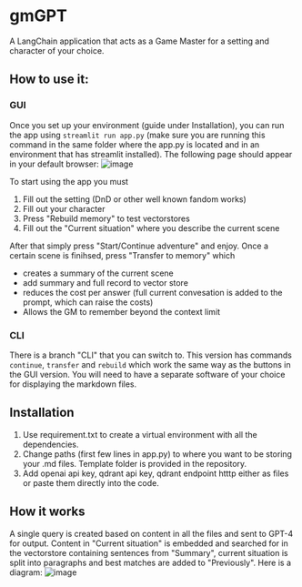 # gmGPT
A LangChain application that acts as a Game Master for a setting and character of your choice. 

## How to use it:

### GUI
Once you set up your environment (guide under Installation), you can run the app using `streamlit run app.py` (make sure you are running this command in the same folder where the app.py is located and in an environment that has streamlit installed). The following page should appear in your default browser:
![image](https://github.com/OctipusPrime/gmGPT/assets/77053094/8a20321b-08e9-4ab9-acc6-70ac5277f7ff)

To start using the app you must
1. Fill out the setting (DnD or other well known fandom works)
2. Fill out your character
3. Press "Rebuild memory" to test vectorstores
4. Fill out the "Current situation" where you describe the current scene

After that simply press "Start/Continue adventure" and enjoy. 
Once a certain scene is finihsed, press "Transfer to memory" which
- creates a summary of the current scene
- add summary and full record to vector store
- reduces the cost per answer (full current convesation is added to the prompt, which can raise the costs)
- Allows the GM to remember beyond the context limit

### CLI
There is a branch "CLI" that you can switch to. This version has commands `continue`, `transfer` and `rebuild` which work the same way as the buttons in the GUI version. You will need to have a separate software of your choice for displaying the markdown files. 

## Installation
1. Use requirement.txt to create a virtual environment with all the dependencies.
2. Change paths (first few lines in app.py) to where you want to be storing your .md files. Template folder is provided in the repository.
3. Add openai api key, qdrant api key, qdrant endpoint htttp either as files or paste them directly into the code.

## How it works

A single query is created based on content in all the files and sent to GPT-4 for output. Content in "Current situation" is embedded and searched for in the vectorstore containing sentences from "Summary", current situation is split into paragraphs and best matches are added to "Previously". Here is a diagram:
![image](https://github.com/OctipusPrime/gmGPT/assets/77053094/55a56743-8896-4483-b18b-aa90fb5f50c2)

